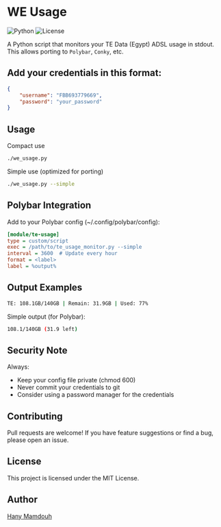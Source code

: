 # WE Usage

![Python](https://img.shields.io/badge/python-3.6+-blue.svg)
![License](https://img.shields.io/badge/license-MIT-green.svg)

A Python script that monitors your TE Data (Egypt) ADSL usage in stdout. 
This allows porting to `Polybar`, `Conky`, etc.


## Add your credentials in this format:

```json
{
    "username": "FBB693779669",
    "password": "your_password"
}

```

## Usage

Compact use

```bash
./we_usage.py
```

Simple use (optimized for porting)

```bash
./we_usage.py --simple
```

## Polybar Integration

Add to your Polybar config (~/.config/polybar/config):

```ini
[module/te-usage]
type = custom/script
exec = /path/to/te_usage_monitor.py --simple
interval = 3600  # Update every hour
format = <label>
label = %output%
```

## Output Examples

```bash
TE: 108.1GB/140GB | Remain: 31.9GB | Used: 77%
```

Simple output (for Polybar):

```bash
108.1/140GB (31.9 left)
```

## Security Note

Always:

- Keep your config file private (chmod 600)
- Never commit your credentials to git
- Consider using a password manager for the credentials

## Contributing

Pull requests are welcome! If you have feature suggestions or find a bug, please open an issue.

## License

This project is licensed under the MIT License.

## Author

[Hany Mamdouh](https://github.com/hanymamdouh82)

